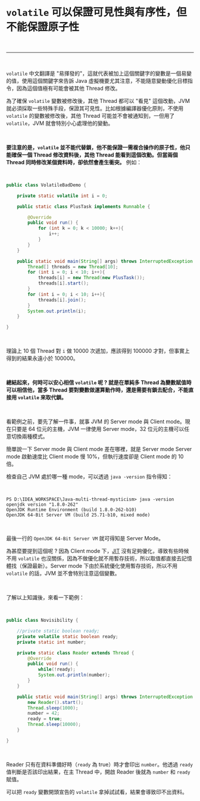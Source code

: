 # `volatile` 可以保證可見性與有序性，但不能保證原子性

<br>

--------------------------------

<br>

`volatile` 中文翻譯是 "易揮發的"，這就代表被加上這個關鍵字的變數是一個易變的值，使用這個關鍵字來告訴 Java 虛擬機要尤其注意，不能隨意變動優化目標指令，因為這個值極有可能會被其他 Thread 修改。

為了確保 `volatile` 變數被修改後，其他 Thread 都可以 "看見" 這個改動，JVM 就必須採取一些特殊手段，保證其可見性。比如根據編譯器優化原則，不使用 `volatile` 的變數被修改後，其他 Thread 可能並不會被通知到，一但用了 `volatile`，JVM 就會特別小心處理他的變動。

<br>

__要注意的是，`volatile` 並不能代替鎖，他不能保證一需複合操作的原子性，他只能確保一個 Thread 修改資料後，其他 Thread 能看到這個改動。但當兩個 Thread 同時修改某個資料時，卻依然會產生衝突。__ 例如：

<br>

```java
public class VolatileBadDemo {

    private static volatile int i = 0;

    public static class PlusTask implements Runnable {

        @Override
        public void run() {
            for (int k = 0; k < 10000; k++){
                i++;
            }
        }
    }

    public static void main(String[] args) throws InterruptedException {
        Thread[] threads = new Thread[10];
        for (int i = 0; i < 10; i++){
            threads[i] = new Thread(new PlusTask());
            threads[i].start();
        }
        for (int i = 0; i < 10; i++){
            threads[i].join();
        }
        System.out.println(i);
    }

}
```

<br>

理論上 10 個 Thread 對 `i` 做 10000 次遞加，應該得到 100000 才對，但事實上得到的結果永遠小於 100000。

<br>

__總結起來，何時可以安心相信 `volatile` 呢 ? 就是在單純多 Thread 為變數賦值時可以相信他，當多 Thread 要對變數做運算動作時，還是需要有鎖去配合，不能直接用 `volatile` 來取代鎖。__

<br>

看範例之前，要先了解一件事，就事 JVM 的 Server mode 與 Client mode。現在只要是 64 位元的主機，JVM 一律使用 Server mode，32 位元的主機可以任意切換兩種模式。

簡單說一下 Server mode 與 Client mode 差在哪裡，就是 Server mode Server mode 啟動速度比 Client mode 慢 10%，但執行速度卻是 Client mode 的 10 倍。

檢查自己 JVM 處於哪一種 mode，可以透過 `java -version` 指令得知：

<br>

```
PS D:\IDEA_WORKSPACE\Java-multi-thread-mysticism> java -version
openjdk version "1.8.0-262"
OpenJDK Runtime Environment (build 1.8.0-262-b10)
OpenJDK 64-Bit Server VM (build 25.71-b10, mixed mode)
```

<br>

最後一行的 `OpenJDK 64-Bit Server VM` 就可得知是 Server Mode。

為甚麼要提到這個呢 ? 因為 Client mode 下，[JIT](https://zh.wikipedia.org/wiki/%E5%8D%B3%E6%99%82%E7%B7%A8%E8%AD%AF) 沒有足夠優化，導致有些時候不用 `volatile` 也沒關係，因為不做優化就不用暫存技術，所以取值都直接去記憶體找（保證最新）。Server mode 下由於系統優化使用暫存技術，所以不用 `volatile` 的話，JVM 並不會特別注意這個變數。

<br>

了解以上知識後，來看一下範例：

<br>

```java
public class Novisibility {

    //private static boolean ready;
    private volatile static boolean ready;
    private static int number;

    private static class Reader extends Thread {
        @Override
        public void run() {
            while(!ready);
            System.out.println(number);
        }
    }

    public static void main(String[] args) throws InterruptedException {
        new Reader().start();
        Thread.sleep(1000);
        number = 42;
        ready = true;
        Thread.sleep(10000);
    }

}
```

<br>

Reader 只有在資料準備好時（`ready` 為 true）時才會印出 `number`。他透過 `ready` 值判斷是否該印出結果，在主 Thread 中，開啟 Reader 後就為 `number` 和 `ready` 賦值。

可以把 `ready` 變數開頭宣告的 `volatile` 拿掉試試看，結果會導致印不出資料。